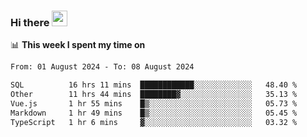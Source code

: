 ### Hi there <a href="https://www.gautamkrishnar.com/"><img src="https://media.giphy.com/media/hvRJCLFzcasrR4ia7z/giphy.gif" width="25px"></a>

📊 **This week I spent my time on**

<!--START_SECTION:waka-->

```txt
From: 01 August 2024 - To: 08 August 2024

SQL          16 hrs 11 mins  ████████████░░░░░░░░░░░░░   48.40 %
Other        11 hrs 44 mins  ████████▓░░░░░░░░░░░░░░░░   35.13 %
Vue.js       1 hr 55 mins    █▒░░░░░░░░░░░░░░░░░░░░░░░   05.73 %
Markdown     1 hr 49 mins    █▒░░░░░░░░░░░░░░░░░░░░░░░   05.45 %
TypeScript   1 hr 6 mins     ▓░░░░░░░░░░░░░░░░░░░░░░░░   03.32 %
```

<!--END_SECTION:waka-->
